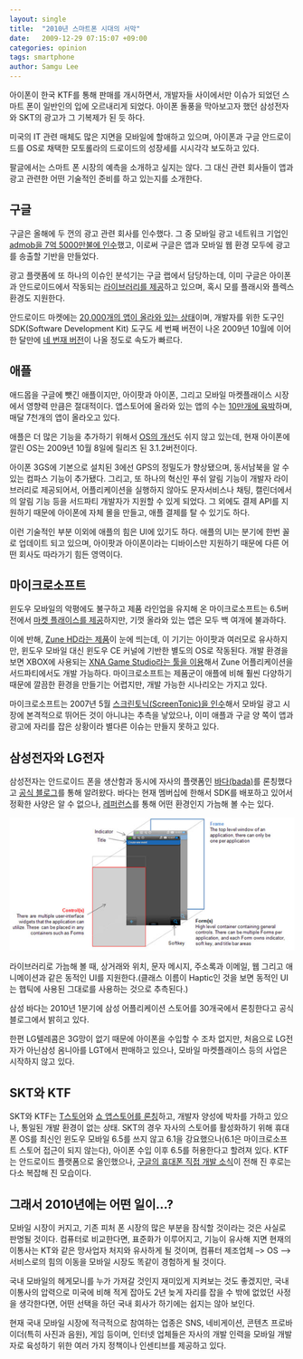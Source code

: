 ```yaml
---
layout: single
title:  "2010년 스마트폰 시대의 서막"
date:   2009-12-29 07:15:07 +09:00
categories: opinion
tags: smartphone
author: Samgu Lee
---
```

아이폰이 한국 KTF를 통해 판매를 개시하면서, 개발자들 사이에서만 이슈가 되었던 스마트 폰이 일반인의 입에 오르내리게 되었다. 아이폰 돌풍을 막아보고자 했던 삼성전자와 SKT의 광고가 그 기복제가 된 듯 하다. 

미국의 IT 관련 매체도 많은 지면을 모바일에 할애하고 있으며, 아이폰과 구글 안드로이드를 OS로 채택한 모토롤라의 드로이드의 성장세를 시시각각 보도하고 있다. 

팔글에서는 스마트 폰 시장의 예측을 소개하고 싶지는 않다. 그 대신 관련 회사들이 앱과 광고 관련한 어떤 기술적인 준비를 하고 있는지를 소개한다.

## 구글

구글은 올해에 두 껀의 광고 관련 회사를 인수했다. 그 중 모바일 광고 네트워크 기업인 [admob을 7억 5000만불에 인수](http://www.techcrunch.com/2009/11/09/google-acquires-admob/)했고, 이로써 구글은 앱과 모바일 웹 환경 모두에 광고를 송출할 기반을 만들었다.

광고 플랫폼에 또 하나의 이슈인 분석기는 구글 랩에서 담당하는데, 이미 구글은 아이폰과 안드로이드에서 작동되는 [라이브러리를 제공](http://code.google.com/apis/analytics/docs/tracking/mobileAppsTracking.html)하고 있으며, 혹시 모를 플래시와 플렉스 환경도 지원한다.

안드로이드 마켓에는 [20,000개의 앱이 올라와 있는 상태](http://www.engadget.com/2009/12/15/android-market-hits-20-000-apps-over-60-percent-free/)이며, 개발자를 위한 도구인 SDK(Software Development Kit) 도구도 세 번째 버전이 나온 2009년 10월에 이어 한 달만에 [네 번재 버전](http://developer.android.com/sdk/tools-notes.html)이 나올 정도로 속도가 빠르다.

## 애플

애드몹을 구글에 뺏긴 애플이지만, 아이팟과 아이폰, 그리고 모바일 마켓플래이스 시장에서 영향력 만큼은 절대적이다. 앱스토어에 올라와 있는 앱의 수는 [10만개에 육박](http://brainstormtech.blogs.fortune.cnn.com/2009/10/29/droid-vs-iphone-lets-count-the-apps/)하며, 매달 7천개의 앱이 올라오고 있다.

애플은 더 많은 기능을 추가하기 위해서 [OS의 개선](http://en.wikipedia.org/wiki/IPhone_OS_version_history)도 쉬지 않고 있는데, 현재 아이폰에 깔린 OS는 2009년 10월 8일에 릴리즈 된 3.1.2버전이다.

아이폰 3GS에 기본으로 설치된 3에선 GPS의 정밀도가 향상됐으며, 동서남북을 알 수 있는 컴파스 기능이 추가됐다. 그리고, 또 하나의 혁신인 푸쉬 알림 기능이 개발자 라이브러리로 제공되어서, 어플리케이션을 실행하지 않아도 문자서비스나 채팅, 캘린더에서의 알림 기능 등을 서드파티 개발자가 지원할 수 있게 되었다. 그 외에도 결제 API를 지원하기 때문에 아이폰에 자체 몰을 만들고, 애플 결제를 탈 수 있기도 하다.

이런 기술적인 부분 이외에 애플의 힘은 UI에 있기도 하다. 애플의 UI는 분기에 한번 꼴로 업데이트 되고 있으며, 아이팟과 아이폰이라는 디바이스만 지원하기 때문에 다른 어떤 회사도 따라가기 힘든 영역이다.

## 마이크로소프트

윈도우 모바일의 악평에도 불구하고 제품 라인업을 유지해 온 마이크로소프트는 6.5버전에서 [마켓 플래이스를 제공](http://marketplace.windowsphone.com/)하지만, 기껏 올라와 있는 앱은 모두 백 여개에 불과하다.

이에 반해, [Zune HD라는 제품](http://www.zune.net/en-us/products/zunehd/default.htm)이 눈에 띄는데, 이 기기는 아이팟과 여러모로 유사하지만, 윈도우 모바일 대신 윈도우 CE 커널에 기반한 별도의 OS로 작동된다. 개발 환경을 보면 XBOX에 사용되는 [XNA Game Studio라는 툴을 이용](http://msdn.microsoft.com/en-us/library/dd282501.aspx)해서 Zune 어플리케이션을 서드파티에서도 개발 가능하다. 마이크로소프트는 제품군이 애플에 비해 훨씬 다양하기 때문에 깔끔한 환경을 만들기는 어렵지만, 개발 가능한 시나리오는 가지고 있다.

마이크로소프트는 2007년 5월 [스크린토닉(ScreenTonic)을 인수](http://www.microsoft.com/presspass/press/2007/may07/05-03screentonicpr.mspx)해서 모바일 광고 시장에 본격적으로 뛰어든 것이 아니냐는 추측을 낳았으나, 이미 애플과 구글 양 쪽이 앱과 광고에 자리를 잡은 상황이라 별다른 이슈는 만들지 못하고 있다.

## 삼성전자와 LG전자

삼성전자는 안드로이드 폰을 생산함과 동시에 자사의 플랫폼인 [바다(bada)](http://www.bada.com)를 론칭했다고 [공식 블로그](http://www.bada.com/samsung-unveils-new-smartphone-platform/)를 통해 알려왔다. 바다는 현재 멤버십에 한해서 SDK를 배포하고 있어서 정확한 사양은 알 수 없으나, [레퍼런스](http://developer.bada.com/apis/docs/commonpage.do?menu=MC01010000&#038;mtb1=&#038;mtb2=)를 통해 어떤 환경인지 가늠해 볼 수는 있다.

![바다 UI](/assets/bada_ui.jpg)

라이브러리로 가늠해 볼 때, 상거래와 위치, 문자 메시지, 주소록과 이메일, 웹 그리고 애니메이션과 같은 동적인 UI를 지원한다.(클래스 이름이 Haptic인 것을 보면 동적인 UI는 햅틱에 사용된 그대로를 사용하는 것으로 추측된다.)

삼성 바다는 2010년 1분기에 삼성 어플리케이션 스토어를 30개국에서 론칭한다고 공식 블로그에서 밝히고 있다.

한편 LG텔레콤은 3G망이 없기 때문에 아이폰을 수입할 수 조차 없지만, 처음으로 LG전자가 아닌삼성 옴니아를 LGT에서 판매하고 있으나, 모바일 마켓플래이스 등의 사업은 시작하지 않고 있다.

## SKT와 KTF

SKT와 KTF는 [T스토어](http://www.tstore.co.kr/)와 [쇼 앱스토어를 론칭](http://appstore.show.co.kr/)하고, 개발자 양성에 박차를 가하고 있으나, 통일된 개발 환경이 없는 상태. SKT의 경우 자사의 스토어를 활성화하기 위해 휴대폰 OS를 최신인 윈도우 모바일 6.5를 쓰지 않고 6.1을 강요했으나(6.1은 마이크로소프트 스토어 접근이 되지 않는다), 아이폰 수입 이후 6.5를 허용한다고 할려져 있다. KTF는 안드로이드 플랫폼으로 올인했으나, [구글의 휴대폰 직접 개발 소식](http://www.techcrunch.com/2009/12/12/the-google-phone-unlocked-confirmed-and-more-details/)이 전해 진 후로는 다소 복잡해 진 모습이다.

## 그래서 2010년에는 어떤 일이…?

모바일 시장이 커지고, 기존 피처 폰 시장의 많은 부분을 잠식할 것이라는 것은 사실로 판명될 것이다. 컴퓨터로 비교한다면, 표준화가 이루어지고, 기능이 유사해 지면 현재의 이통사는 KT와 같은 망사업자 처지와 유사하게 될 것이며, 컴퓨터 제조업체 –> OS –> 서비스로의 힘의 이동을 모바일 시장도 똑같이 경험하게 될 것이다.

국내 모바일의 헤게모니를 누가 가져갈 것인지 재미있게 지켜보는 것도 좋겠지만, 국내 이통사의 압력으로 미국에 비해 적게 잡아도 2년 늦게 자리를 잡을 수 밖에 없었던 사정을 생각한다면, 어떤 선택을 하던 국내 회사가 하기에는 쉽지는 않아 보인다.

현재 국내 모바일 시장에 적극적으로 참여하는 업종은 SNS, 네비게이션, 콘텐츠 프로바이더(특히 사진과 음원), 게임 등이며, 인터넷 업체들은 자사의 개발 인력을 모바일 개발자로 육성하기 위한 여러 가지 정책이나 인센티브를 제공하고 있다.
